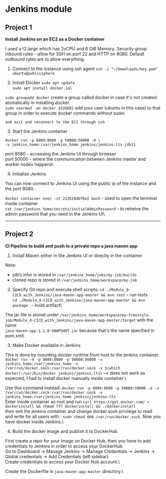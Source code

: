 # Jenkins module

## Project 1

**Install Jenkins on an EC2 as a Docker container**

I used a t2.large which has 2vCPU and 8 GiB Memory.
Security group inbound rules - allow for SSH on port 22 and HTTP on 8080. Default outbound rules are to allow everything.


1. Connect to the instance using ssh agent
`ssh -i "~/Downloads/key.pem" ubuntu@publiciphere`

2. Install Docker
`sudo apt update`\
`sudo apt install docker.io`\

`sudo groupadd docker` create a group called docker in case it's not created atomatically in installing docker\
`sudo usermod -aG docker ${USER}` add your user (ubuntu in this case) to that group in order to execute docker commands without sudo\

    and exit and reconnect to the EC2 through ssh

3. Start the Jenkins container

```
docker run -p 8080:8080 -p 50000:50000 -d \
-v jenkins_home:/var/jenkins_home jenkins/jenkins:lts-jdk11
```

port 8080 - accessing the Jenkins UI through browser\
port 50000 - where the communication between Jenkins master and worker nodes happens\

4. Initialize Jenkins

You can now connect to Jenkins UI using the public ip of the instance and the port 8080.

`docker container exec -it 213528dbf6e2 bash` - used to open the terminal inside container\
`cat /var/jenkins_home/secrets/initialAdminPassword` - to retreive the admin password that you need in the Jenkins UI\

--- 

## Project 2

**CI Pipeline to build and push to a private repo a java maven app**

1. Install Maven either in the Jenkins UI or directly in the container

Note: 
- job’s infor is stored in `/var/jenkins_home/jobs/my-job/builds`
- cloned repo is stored in `/var/jenkins_home/workspace/my-job`

2. Specify Git repo and execute shell scripts:
`cd ./Module_8-CICD_with_Jenkins/java-maven-app-master && mvn test` - run tests\
`cd ./Module_8-CICD_with_Jenkins/java-maven-app-master && mvn package ` - build artifact\ 

The jar file is stored under `/var/jenkins_home/workspace/my-freestyle-job/Module_8-CICD_with_Jenkins/java-maven-app-master/target` with the name\
`java-maven-app-1.1.0-SNAPSHOT.jar` because that's the name specified in pom.xml\

3. Make Docker available in Jenkins 

This is done by mounting docker runtime from host to the jenkins container.\
`docker run -d -p 8080:8080 -p 50000:50000 -v jenkins_home:/var/jenkins_home -v /var/run/docker.sock:/var/run/docker.sock -v $(which docker):/usr/bin/docker jenkins/jenkins:lts`\  --> does not work as expected, I had to install docker manually inside container.\

Use this command instead: `docker run -p 8080:8080 -p 50000:50000 -d -v /var/run/docker.sock:/var/run/docker.sock -v jenkins_home:/var/jenkins_home jenkins/jenkins:lts`\
Enter inside container as root and run `curl https://get.docker.com/ > dockerinstall && chmod 777 dockerinstall && ./dockerinstall`\
then exit the jenkins container and change docker.sock privilege to read and write for all users with :
`sudo chmod 666 /var/run/docker.sock`. Now you have docker inside Jenkins.\

4. Build the docker image and publish it to DockerHub

First create a repo for your Image on Docker Hub, then you have to add credentials to Jenkins in order to access your DockerHub.\
Go to Dashboard -> Manage Jenkins -> Manage Credentials -> Jenkins -> Global credentials -> Add Credentials (left sidebar)\
Create credentials to access your Docker Hub account.\

Create the Dockerfile in `java-maven-app-master` directory.\





